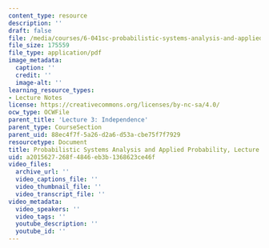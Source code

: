 ```yaml
---
content_type: resource
description: ''
draft: false
file: /media/courses/6-041sc-probabilistic-systems-analysis-and-applied-probability-fall-2013/a2015627268f4846eb3b1368623ce46f_MIT6_041SCF13_L03.pdf
file_size: 175559
file_type: application/pdf
image_metadata:
  caption: ''
  credit: ''
  image-alt: ''
learning_resource_types:
- Lecture Notes
license: https://creativecommons.org/licenses/by-nc-sa/4.0/
ocw_type: OCWFile
parent_title: 'Lecture 3: Independence'
parent_type: CourseSection
parent_uid: 88ec4f7f-5a26-d2a6-d53a-cbe75f7f7929
resourcetype: Document
title: Probabilistic Systems Analysis and Applied Probability, Lecture 3
uid: a2015627-268f-4846-eb3b-1368623ce46f
video_files:
  archive_url: ''
  video_captions_file: ''
  video_thumbnail_file: ''
  video_transcript_file: ''
video_metadata:
  video_speakers: ''
  video_tags: ''
  youtube_description: ''
  youtube_id: ''
---
```

